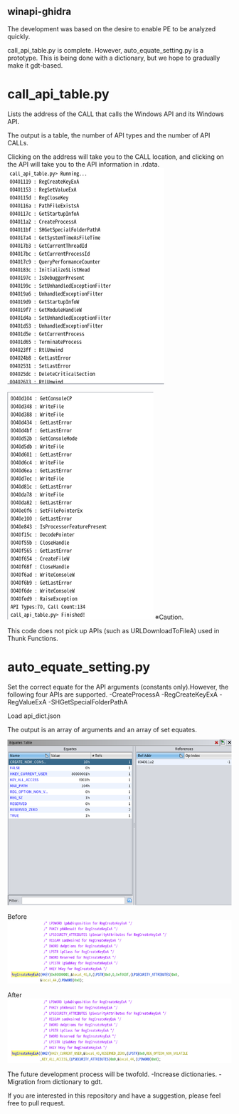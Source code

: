 ## winapi-ghidra
The development was based on the desire to enable PE to be analyzed quickly.

call_api_table.py is complete. However, auto_equate_setting.py is a prototype. This is being done with a dictionary, but we hope to gradually make it gdt-based.

# call_api_table.py
Lists the address of the CALL that calls the Windows API and its Windows API.

The output is a table, the number of API types and the number of API CALLs.

Clicking on the address will take you to the CALL location, and clicking on the API will take you to the API information in .rdata.
![output-table](./png/call_table.png)

![output-table2](./png/call_table2.png)
※Caution.

This code does not pick up APIs (such as URLDownloadToFileA) used in Thunk Functions.

# auto_equate_setting.py
Set the correct equate for the API arguments (constants only).However, the following four APIs are supported.
-CreateProcessA
-RegCreateKeyExA
-RegValueExA
-SHGetSpecialFolderPathA

Load api_dict.json

The output is an array of arguments and an array of set equates.

![output-table3](./png/equate_table.png)

Before
![before](./png/before_regcreate.png)

After
![after](./png/after_regcreate.png)

The future development process will be twofold.
-Increase dictionaries.
-Migration from dictionary to gdt.

If you are interested in this repository and have a suggestion, please feel free to pull request.
